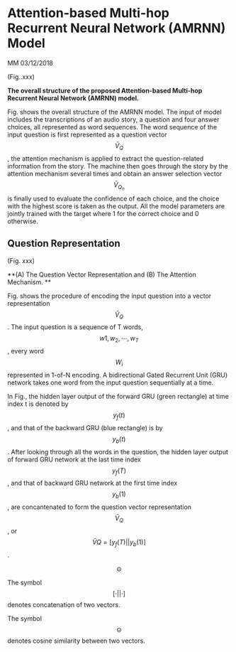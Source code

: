 # Attention-based Multi-hop Recurrent Neural Network \(AMRNN\) Model

MM 03/12/2018

\(Fig..xxx\)

**The overall structure of the proposed Attention-based Multi-hop Recurrent Neural Network \(AMRNN\) model.**

Fig. shows the overall structure of the AMRNN model. The input of model includes the transcriptions of an audio story, a question and four answer choices, all represented as word sequences. The word sequence of the input question is first represented as a question vector $$\bar{V}_Q$$, the attention mechanism is applied to extract the question-related information from the story. The machine then goes through the story by the attention mechanism several times and obtain an answer selection vector $$\bar{V}_{Q_n}$$is finally used to evaluate the confidence of each choice, and the choice with the highest score is taken as the output. All the model parameters are jointly trained with the target where 1 for the correct choice and 0 otherwise.



## Question Representation 

\(Fig. xxx\)



**\(A\) The Question Vector Representation and \(B\) The Attention Mechanism.**

Fig. shows the procedure of encoding the input question into a vector representation $$\bar{V}_Q$$. The input question is a sequence of T words, $$w1,w_2, \cdots, w_T$$, every word $$W_i$$ represented in 1-of-N encoding. A bidirectional Gated Recurrent Unit \(GRU\) network takes one word from the input question sequentially at a time.

In Fig., the hidden layer output of the forward GRU \(green rectangle\) at time index t is denoted by $$y_f(t)$$, and that of the backward GRU \(blue rectangle\) is by $$y_b(t)$$. After looking through all the words in the question, the hidden layer output of forward GRU network at the last time index $$y_f(T)$$, and that of backward GRU network at the first time index $$y_b(1)$$, are concantenated to form the question vector representation $$\bar{V}_Q$$, or $$\bar{V}Q=[y_f(T)||y_b(1)]$$.

$$\odot$$



The symbol $$[ \cdot || \cdot ]$$ denotes concatenation of two vectors.

The symbol $$\odot$$ denotes cosine similarity between two vectors.







